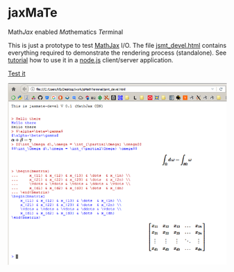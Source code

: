 # jaxMaTe
Math*Jax* enabled *Ma*thematics *Te*rminal

This is just a prototype to test [MathJax](https://www.mathjax.org/) I/O.
The file [jsmt_devel.html](devel/jsmt_devel.html) contains everything required to demonstrate the rendering process (standalone).
See [tutorial](tutorial/jaxmate.rst) how to use it in a [node.js](https://nodejs.org/en/) client/server application.

[Test it](http://nilqed.github.io/jaxMaTe/)

![jaxmate](tutorial/jaxmate_devel.png)
